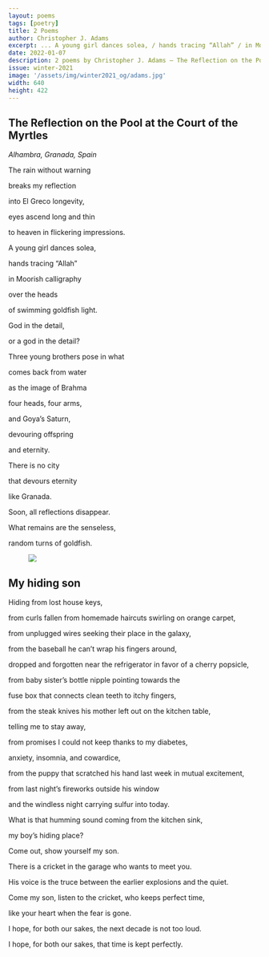 ```yaml
---
layout: poems
tags: [poetry]
title: 2 Poems
author: Christopher J. Adams
excerpt: ... A young girl dances solea, / hands tracing “Allah” / in Moorish calligraphy / over the heads / of swimming goldfish light ...
date: 2022-01-07
description: 2 poems by Christopher J. Adams – The Reflection on the Pool at the Court of the Myrtles, My hiding son
issue: winter-2021
image: '/assets/img/winter2021_og/adams.jpg'
width: 640
height: 422
---
```


## The Reflection on the Pool at the Court of the Myrtles
<div class="stanza">
<p class="poemline"><em>Alhambra, Granada, Spain</em></p>
</div>
<div class="stanza">
<p class="poemline">The rain without warning</p>
<p class="poemline">breaks my reflection</p>
<p class="poemline">into El Greco longevity,</p>
<p class="poemline">eyes ascend long and thin</p>
<p class="poemline">to heaven in flickering impressions.</p>
<p class="poemline">A young girl dances solea,</p>
<p class="poemline">hands tracing “Allah”</p>
<p class="poemline">in Moorish calligraphy</p>
<p class="poemline">over the heads</p>
<p class="poemline">of swimming goldfish light.</p>
<p class="poemline">God in the detail,</p>
<p class="poemline">or a god in the detail?</p>
<p class="poemline">Three young brothers pose in what</p>
<p class="poemline">comes back from water</p>
<p class="poemline">as the image of Brahma</p>
<p class="poemline">four heads, four arms,</p>
<p class="poemline">and Goya’s Saturn,</p>
<p class="poemline">devouring offspring</p>
<p class="poemline">and eternity.</p>
<p class="poemline">There is no city</p>
<p class="poemline">that devours eternity</p>
<p class="poemline">like Granada.</p>
<p class="poemline">Soon, all reflections disappear.</p>
<p class="poemline">What remains are the senseless,</p>
<p class="poemline">random turns of goldfish.</p>
</div>


<figure class="my-5 py-3">
  <img src="{{ '/assets/img/seperator.png' | prepend: site.baseurl }}" class="d-block" style="max-height:15px;" />
</figure>

## My hiding son
<div class="stanza">
<p class="poemline">Hiding from lost house keys,</p>
<p class="poemline">from curls fallen from homemade haircuts swirling on orange carpet,</p>
<p class="poemline">from unplugged wires seeking their place in the galaxy,</p>
<p class="poemline">from the baseball he can’t wrap his fingers around,</p>
<p class="poemline">dropped and forgotten near the refrigerator in favor of a cherry popsicle,</p>
<p class="poemline">from baby sister’s bottle nipple pointing towards the</p>
<p class="poemline">fuse box that connects clean teeth to itchy fingers,</p>
<p class="poemline">from the steak knives his mother left out on the kitchen table,</p>
<p class="poemline">telling me to stay away,</p>
<p class="poemline">from promises I could not keep thanks to my diabetes,</p>
<p class="poemline">anxiety, insomnia, and cowardice,</p>
<p class="poemline">from the puppy that scratched his hand last week in mutual excitement,</p>
<p class="poemline">from last night’s fireworks outside his window</p>
<p class="poemline">and the windless night carrying sulfur into today.</p>
<p class="poemline">What is that humming sound coming from the kitchen sink,</p>
<p class="poemline">my boy’s hiding place?</p>
<p class="poemline">Come out, show yourself my son.</p>
<p class="poemline">There is a cricket in the garage who wants to meet you.</p>
<p class="poemline">His voice is the truce between the earlier explosions and the quiet.</p>
<p class="poemline">Come my son, listen to the cricket, who keeps perfect time,</p>
<p class="poemline">like your heart when the fear is gone.</p>
<p class="poemline">I hope, for both our sakes, the next decade is not too loud.</p>
<p class="poemline">I hope, for both our sakes, that time is kept perfectly.</p>
</div>


